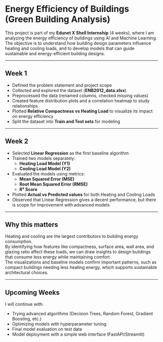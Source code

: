 # Energy Efficiency of Buildings (Green Building Analysis)

This project is part of my **Edunet X Shell Internship** (4 weeks), where I am analyzing the energy efficiency of buildings using AI and Machine Learning.  
The objective is to understand how building design parameters influence heating and cooling loads, and to develop models that can guide sustainable and energy-efficient building designs.

---

## Week 1

- Defined the problem statement and project scope  
- Collected and explored the dataset (**ENB2012_data.xlsx**)  
- Preprocessed the data (renamed columns, checked missing values)  
- Created feature distribution plots and a correlation heatmap to study relationships  
- Plotted **Relative Compactness vs Heating Load** to visualize its impact on energy efficiency  
- Split the dataset into **Train and Test sets** for modeling  

---

## Week 2

- Selected **Linear Regression** as the first baseline algorithm  
- Trained two models separately:  
  - **Heating Load Model (Y1)**  
  - **Cooling Load Model (Y2)**  
- Evaluated the models using metrics:  
  - **Mean Squared Error (MSE)**  
  - **Root Mean Squared Error (RMSE)**  
  - **R² Score**  
- Plotted **Actual vs Predicted values** for both Heating and Cooling Loads  
- Observed that Linear Regression gives a decent performance, but there is scope for improvement with advanced models  

---

## Why this matters
Heating and cooling are the largest contributors to building energy consumption.  
By identifying how features like compactness, surface area, wall area, and glazing ratio affect these loads, we can draw insights to design buildings that consume less energy while maintaining comfort.  
The visualizations and baseline models confirm important patterns, such as compact buildings needing less heating energy, which supports sustainable architectural choices.  

---

## Upcoming Weeks

I will continue with:  
- Trying advanced algorithms (Decision Trees, Random Forest, Gradient Boosting, etc.)  
- Optimizing models with hyperparameter tuning  
- Final model evaluation on test data  
- Model deployment with a simple web interface (FastAPI/Streamlit)  
